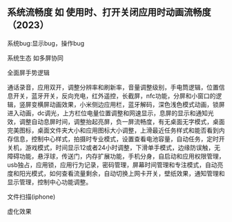 ## 系统流畅度 如 使用时、打开关闭应用时动画流畅度（2023）

系统bug:显示bug，操作bug

系统生态 如多屏协同

全面屏手势逻辑

通话录音，应用双开，调整分辨率和刷新率，音量调整级别，手电筒逻辑，位置信息开关，蓝牙开关，反向充电，红外遥控，长截屏，nfc功能，分屏和小窗口的逻辑，竖屏变横屏动画效果，小米侧边应用栏，蓝牙解码，深色浅色模式动画，锁屏进入动画，dc调光，上方栏位电量位置调整和网速显示，息屏的显示和通知光效，调整自动息屏时间，调整抬起亮屏，负一屏流畅度，有无桌面无字模式，桌面完美图标，桌面文件夹大小和应用图标大小调整，上滑最近任务样式和能否看到内存信息，控制中心样式，拍摄时专业模式，设置查看电池容量，自动任务，定时开关机，游戏模式，时间显示12或者24小时调整，下滑单手模式，边缘防误触，无障碍功能，悬浮球，传送门，内存扩展功能，手机分身，自启动和应用权限管理，usb独占，应用锁，应用行为记录，密码管理，屏幕时间管理和专注模式，自动亮度和阳光模式，如何查看流量剩余，自动切换上网卡开关，壁纸效果，通知管理和显示管理，控制中心功能调整。

文件扫描(iphone)

虚化效果